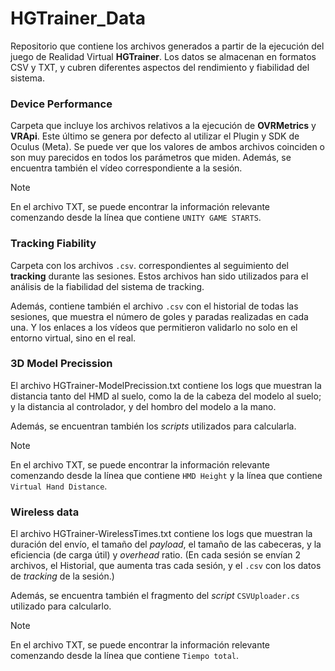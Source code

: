 # HGTrainer_Data
Repositorio que contiene los archivos generados a partir de la ejecución del juego de Realidad Virtual **HGTrainer**. Los datos se almacenan en formatos CSV y TXT, y cubren diferentes aspectos del rendimiento y fiabilidad del sistema.

### Device Performance
 Carpeta que incluye los archivos relativos a la ejecución de **OVRMetrics** y **VRApi**. Este último se genera por defecto al utilizar el Plugin y SDK de Oculus (Meta). Se puede ver que los valores de ambos archivos coinciden o son muy parecidos en todos los parámetros que miden. Además, se encuentra también el vídeo correspondiente a la sesión.

 > [!NOTE] 
 > En el archivo TXT, se puede encontrar la información relevante comenzando desde la línea que contiene `UNITY GAME STARTS`.

### Tracking Fiability
 Carpeta con los archivos `.csv`. correspondientes al seguimiento del **tracking** durante las sesiones. Estos archivos han sido utilizados para el análisis de la fiabilidad del sistema de tracking.

 Además, contiene también el archivo `.csv` con el historial de todas las sesiones, que muestra el número de goles y paradas realizadas en cada una. Y los enlaces a los vídeos que permitieron validarlo no solo en el entorno virtual, sino en el real.

### 3D Model Precission
El archivo HGTrainer-ModelPrecission.txt contiene los logs que muestran la distancia tanto del HMD al suelo, como la de la cabeza del modelo al suelo; y la distancia al controlador, y del hombro del modelo a la mano.

Además, se encuentran también los *scripts* utilizados para calcularla. 

 > [!NOTE] 
 > En el archivo TXT, se puede encontrar la información relevante comenzando desde la línea que contiene `HMD Height` y la línea que contiene `Virtual Hand Distance`.


### Wireless data
El archivo HGTrainer-WirelessTimes.txt contiene los logs que muestran la duración del envío, el tamaño del *payload*, el tamaño de las cabeceras, y la eficiencia (de carga útil) y *overhead* ratio. (En cada sesión se envían 2 archivos, el Historial, que aumenta tras cada sesión, y el `.csv` con los datos de *tracking* de la sesión.)

Además, se encuentra también el fragmento del *script* `CSVUploader.cs` utilizado para calcularlo. 

 > [!NOTE] 
 > En el archivo TXT, se puede encontrar la información relevante comenzando desde la línea que contiene `Tiempo total`.
